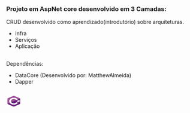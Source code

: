 ### Projeto em AspNet core desenvolvido em 3 Camadas:
CRUD desenvolvido como aprendizado(introdutório) sobre arquiteturas. 

- Infra
- Serviços
- Aplicação

##
Dependências:
 - DataCore (Desenvolvido por: MatthewAlmeida)
 - Dapper
 ##
<div style="display: inline_block">  
  <img align="center" alt="Csharp" height="30" width="40" src="https://raw.githubusercontent.com/devicons/devicon/master/icons/csharp/csharp-original.svg">       
</div>

